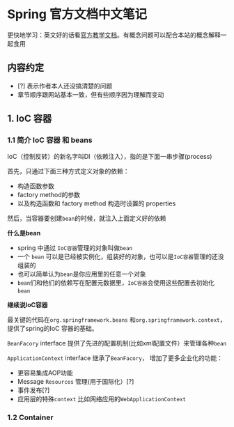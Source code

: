 # Spring 官方文档中文笔记

更快地学习：英文好的话看[官方教学文档](https://docs.spring.io/spring/docs/5.2.x/spring-framework-reference/core.html#beans-dependencies)。有概念问题可以配合本站的概念解释一起食用

## 内容约定
- [?] 表示作者本人还没搞清楚的问题
- 章节顺序跟网站基本一致，但有些顺序因为理解而变动

## 1. IoC 容器

### 1.1 简介 IoC 容器 和 beans
IoC（控制反转）的新名字叫DI（依赖注入），指的是下面一串步骤(process)

首先，只通过下面三种方式定义对象的依赖：

- 构造函数参数
- factory method的参数
- 以及构造函数和 factory method 构造时设置的 properties

然后，当容器要创建`bean`的时候，就注入上面定义好的依赖

**什么是bean**

- spring 中通过 `IoC容器`管理的对象叫做`bean`
- 一个 `bean` 可以是已经被实例化，组装好的对象，也可以是`IoC容器`管理的还没组装的
- 也可以简单认为`bean`是你应用里的任意一个对象
- `bean`们和他们的依赖写在配置元数据里，`IoC容器`会使用这些配置去初始化`bean`

**继续说IoC容器**

最关键的代码在`org.springframework.beans` 和`org.springframework.context`，提供了spring的IoC 容器的基础。

`BeanFacory` interface 提供了先进的配置机制(比如xml配置文件）来管理各种`bean`

`ApplicationContext` interface 继承了`BeanFacory`， 增加了更多企业化的功能：

- 更容易集成AOP功能
- Message `Resources` 管理(用于国际化）[?]
- 事件发布[?]
- 应用层的特殊`context` 比如网络应用的`WebApplicationContext`

### 1.2 Container

